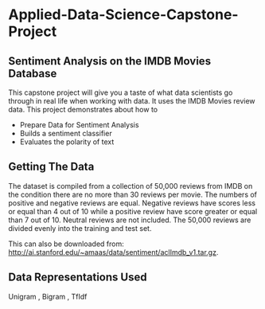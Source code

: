 # Applied-Data-Science-Capstone-Project
## Sentiment Analysis on the IMDB Movies Database ##
This capstone project will give you a taste of what data scientists go through in real life when working with data. 
It uses the IMDB Movies review data. This project demonstrates about how to 
- Prepare Data for Sentiment Analysis
- Builds a sentiment classifier 
- Evaluates the polarity of text

## Getting The Data ##

The dataset is compiled from a collection of 50,000 reviews from IMDB on the condition there are no more than 30 reviews per movie. The numbers of positive and negative reviews are equal. Negative reviews have scores less or equal than 4 out of 10 while a positive review have score greater or equal than 7 out of 10. Neutral reviews are not included. The 50,000 reviews are divided evenly into the training and test set. 

This can also be downloaded from: http://ai.stanford.edu/~amaas/data/sentiment/aclImdb_v1.tar.gz. 


## Data Representations Used  ##

Unigram , Bigram , TfIdf 




